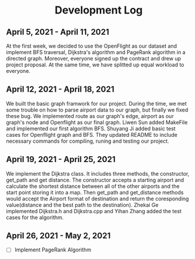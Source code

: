 <h1 align="center">Development Log</h1>

## April 5, 2021 - April 11, 2021
  At the first week, we decided to use the OpenFlight as our dataset and implement BFS traversal, Dijkstra's algorithm and PageRank algorithm in a directed graph. Moreover, everyone signed up the contract and drew up project proposal. At the same time, we have splitted up equal workload to everyone. 

## April 12, 2021 - April 18, 2021
  We built the basic graph framwork for our project. During the time, we met some trouble on how to parse airport data to our graph, but finally we fixed these bug.
  We implemented route as our graph's edge, airport as our graph's node and Openflight as our final graph. Liwen Sun added MakeFile and implemented our first algorithm BFS. Shuyang Ji added basic test cases for Openflight graph and BFS. They updated README to include necessary commands for compiling, runing and testing our project.

## April 19, 2021 - April 25, 2021
  We implement the Dijkstra class. It includes three methods, the constructor, get_path and get distance. The constructor accepts a starting airport and calculate the shortest distance between all of the other airports and the start point storing it into a map. Then get_path and get_distance methods would accept the Airport format of destination and return the coresponding value(distance and the best path to the destination). Zhekai Ge implemented Dijkstra.h and Dijkstra.cpp and Yihan Zhang added the test cases for the algorithm.


## April 26, 2021 - May 2, 2021
- [ ] Implement PageRank Algorithm

